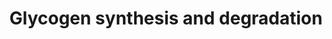 ---
annotations:
- id: PW:0000533
  parent: classic metabolic pathway
  type: Pathway Ontology
  value: glycogen metabolic pathway
- id: PW:0000534
  parent: classic metabolic pathway
  type: Pathway Ontology
  value: glycogen degradation pathway
authors:
- Kdahlquist
- MaintBot
- Khanspers
- Andra
- Susan
- AlexanderPico
- HarmNijveen
- Mkutmon
- DeSl
- Jessev1993
- Fehrhart
- Egonw
- Eweitz
- Finterly
communities:
- ontox
description: 'Glycogen is a very large, branched polymer of glucose residues. Within
  skeletal muscle and liver glucose is stored as glycogen. In the liver, glycogen
  synthesis and degradation are regulated to maintain blood-glucose levels as required
  to meet the needs of the organism as a whole. In contrast, in muscle, these processes
  are regulated to meet the energy needs of the muscle itself.   ''''''Glycogen synthesis''''''
  is, unlike its breakdown, endergonic. This means that glycogen synthesis requires
  the input of energy. Energy for glycogen synthesis comes from UTP, which reacts
  with glucose-1-phosphate, forming UDP-glucose, in reaction catalyzed by UDP-glucose
  pyrophosphorylase. Glycogen is synthesized from monomers of UDP-glucose by the enzyme
  glycogen synthase, which progressively lengthens the glycogen chain with (a1->4)
  bonded glucose. As glycogen synthase can only lengthen an existing chain, the protein
  glycogenin is needed to initiate the synthesis of glycogen. The glycogen-branching
  enzyme, amylo (a1->4) to (a1->6) transglycosylase, catalyzes the transfer of a terminal
  fragment of 6-7 glucose residues from a nonreducing end to the C-6 hydroxyl group
  of a glucose residue deeper into the interior of the glycogen molecule. The branching
  enzyme can act upon only a branch having at least 11 residues, and the enzyme may
  transfer to the same glucose chain or adjacent glucose chains.  ''''''Glycogen degradation''''''
  consists of three steps: (1) the release of glucose 1-phosphate from glycogen, (2)
  the remodeling of the glycogen substrate to permit further degradation, and (3)
  the conversion of glucose 1-phosphate into glucose 6-phosphate for further metabolism.  Information
  partly derived from "Biochemistry" by Stryer and [http://en.wikipedia.org/wiki/Glycogen
  Wikipedia].  Proteins on this pathway have targeted assays available via the [https://assays.cancer.gov/available_assays?wp_id=WP500
  CPTAC Assay Portal]'
last-edited: 2023-04-18
ndex: 0301e888-8b60-11eb-9e72-0ac135e8bacf
organisms:
- Homo sapiens
redirect_from:
- /index.php/Pathway:WP500
- /instance/WP500
- /instance/WP500_r126238
revision: r126238
schema-jsonld:
- '@context': https://schema.org/
  '@id': https://wikipathways.github.io/pathways/WP500.html
  '@type': Dataset
  creator:
    '@type': Organization
    name: WikiPathways
  description: 'Glycogen is a very large, branched polymer of glucose residues. Within
    skeletal muscle and liver glucose is stored as glycogen. In the liver, glycogen
    synthesis and degradation are regulated to maintain blood-glucose levels as required
    to meet the needs of the organism as a whole. In contrast, in muscle, these processes
    are regulated to meet the energy needs of the muscle itself.   ''''''Glycogen
    synthesis'''''' is, unlike its breakdown, endergonic. This means that glycogen
    synthesis requires the input of energy. Energy for glycogen synthesis comes from
    UTP, which reacts with glucose-1-phosphate, forming UDP-glucose, in reaction catalyzed
    by UDP-glucose pyrophosphorylase. Glycogen is synthesized from monomers of UDP-glucose
    by the enzyme glycogen synthase, which progressively lengthens the glycogen chain
    with (a1->4) bonded glucose. As glycogen synthase can only lengthen an existing
    chain, the protein glycogenin is needed to initiate the synthesis of glycogen.
    The glycogen-branching enzyme, amylo (a1->4) to (a1->6) transglycosylase, catalyzes
    the transfer of a terminal fragment of 6-7 glucose residues from a nonreducing
    end to the C-6 hydroxyl group of a glucose residue deeper into the interior of
    the glycogen molecule. The branching enzyme can act upon only a branch having
    at least 11 residues, and the enzyme may transfer to the same glucose chain or
    adjacent glucose chains.  ''''''Glycogen degradation'''''' consists of three steps:
    (1) the release of glucose 1-phosphate from glycogen, (2) the remodeling of the
    glycogen substrate to permit further degradation, and (3) the conversion of glucose
    1-phosphate into glucose 6-phosphate for further metabolism.  Information partly
    derived from "Biochemistry" by Stryer and [http://en.wikipedia.org/wiki/Glycogen
    Wikipedia].  Proteins on this pathway have targeted assays available via the [https://assays.cancer.gov/available_assays?wp_id=WP500
    CPTAC Assay Portal]'
  keywords:
  - AGL
  - CALM1
  - CALM2
  - CALM3
  - D-Glucose
  - GBE1
  - GSK3A
  - GSK3B
  - GYG
  - GYG2
  - GYS1
  - GYS2
  - Glucose 1-phosphate
  - Glucose-1-phosphate
  - Glucose-6-phosphate (2-)
  - Glycogen
  - Glycogen (n+1)
  - Hexokinase-1 (Brain)
  - Hexokinase-2 (muscle)
  - 'Hexokinase-3 '
  - PGM1
  - PHKA1
  - PHKA2
  - PHKB
  - PHKG1
  - PHKG2
  - PPP2CA
  - PPP2CB
  - PPP2R1A
  - PPP2R1B
  - PPP2R2A
  - PPP2R2B
  - PPP2R2C
  - PPP2R3A
  - PPP2R3B
  - PPP2R4
  - PPP2R5A
  - PPP2R5B
  - PPP2R5C
  - PPP2R5D
  - PPP2R5E
  - PYG
  - PYG, brain form
  - PYG, liver form
  - PYG, muscle form
  - PYGB
  - PYGL
  - PYGM
  - Putative hexokinase HKDC1
  - UDP-glucose
  - UGP2
  - cAMP
  - hexokinase
  license: CC0
  name: Glycogen synthesis and degradation
seo: CreativeWork
title: Glycogen synthesis and degradation
wpid: WP500
---